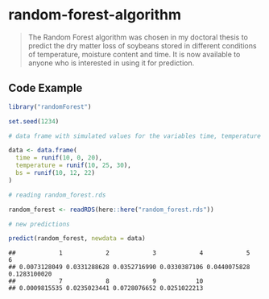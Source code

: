 
# random-forest-algorithm

> The Random Forest algorithm was chosen in my doctoral thesis to
> predict the dry matter loss of soybeans stored in different conditions
> of temperature, moisture content and time. It is now available to
> anyone who is interested in using it for prediction.

## Code Example

``` r
library("randomForest")
```

``` r
set.seed(1234)
```

``` r
# data frame with simulated values for the variables time, temperature and bs

data <- data.frame(
  time = runif(10, 0, 20),
  temperature = runif(10, 25, 30),
  bs = runif(10, 12, 22)
)
```

``` r
# reading random_forest.rds

random_forest <- readRDS(here::here("random_forest.rds"))
```

``` r
# new predictions

predict(random_forest, newdata = data)
```

    ##            1            2            3            4            5            6 
    ## 0.0073128049 0.0331288628 0.0352716990 0.0330387106 0.0440075828 0.1283100020 
    ##            7            8            9           10 
    ## 0.0009815535 0.0235023441 0.0728076652 0.0251022213
